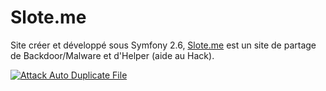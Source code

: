Slote.me
========

Site créer et développé sous Symfony 2.6, [Slote.me](http://Slote.me) est un site de partage de Backdoor/Malware et d'Helper (aide au Hack).

[![Attack Auto Duplicate File](https://img.youtube.com/vi/Cl98pRuW2TI/0.jpg)](https://www.youtube.com/watch?v=Cl98pRuW2TI)
